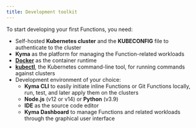 ```yaml
---
title: Development toolkit
---
```


To start developing your first Functions, you need:

- Self-hosted **Kubernetes cluster** and the **KUBECONFIG** file to authenticate to the cluster
- **Kyma** as the platform for managing the Function-related workloads
- [**Docker**](https://www.docker.com/) as the container runtime
- [**kubectl**](https://kubernetes.io/docs/reference/kubectl/kubectl/), the Kubernetes command-line tool, for running commands against clusters
- Development environment of your choice:
   - **Kyma CLI** to easily initiate inline Functions or Git Functions locally, run, test, and later apply them on the clusters
   - **Node.js** (v12 or v14) or **Python** (v3.9)
   - **IDE** as the source code editor
   - **Kyma Dashboard** to manage Functions and related workloads through the graphical user interface
